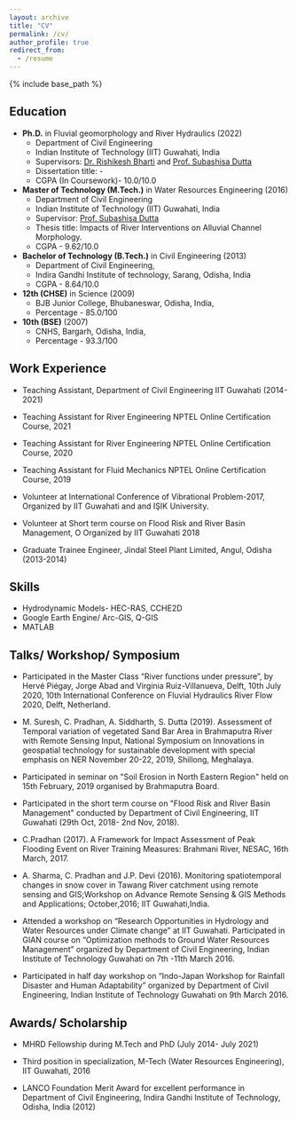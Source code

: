 ```yaml
---
layout: archive
title: "CV"
permalink: /cv/
author_profile: true
redirect_from:
  - /resume
---
```


{% include base_path %}

## Education
* **Ph.D.** in Fluvial geomorphology and River Hydraulics (2022)
	* Department of Civil Engineering <br/> 
	* Indian Institute of Technology (IIT) Guwahati, India <br/>
	* Supervisors: [Dr. Rishikesh Bharti](https://www.iitg.ac.in/rbharti/) and [Prof. Subashisa Dutta](https://www.iitg.ac.in/civil/Dr.%20Subashisa%20Dutta/index.htm) <br/>
	* Dissertation title: -
	* CGPA (In Coursework)- 10.0/10.0
* **Master of Technology (M.Tech.)** in Water Resources Engineering (2016)
	* Department of Civil Engineering <br/>
	* Indian Institute of Technology (IIT) Guwahati, India <br/>
	* Supervisor: [Prof. Subashisa Dutta](https://www.iitg.ac.in/civil/Dr.%20Subashisa%20Dutta/index.htm) <br/>
	* Thesis title: Impacts of River Interventions on Alluvial Channel Morphology.
	* CGPA - 9.62/10.0
* **Bachelor of Technology (B.Tech.)** in Civil Engineering (2013)
	* Department of Civil Engineering, <br/>
	* Indira Gandhi Institute of technology, Sarang, Odisha, India 
	* CGPA - 8.64/10.0
* **12th (CHSE)** in Science (2009)
	* BJB Junior College, Bhubaneswar, Odisha, India, <br/>
	* Percentage - 85.0/100
* **10th (BSE)** (2007)
	* CNHS, Bargarh, Odisha, India, <br/>
	* Percentage - 93.3/100
	
## Work Experience
* Teaching Assistant, 
  Department of Civil Engineering 
  IIT Guwahati (2014-2021)
  
* Teaching Assistant for River Engineering 
  NPTEL Online Certification Course, 2021
  
* Teaching Assistant for River Engineering 
  NPTEL Online Certification Course, 2020

* Teaching Assistant for Fluid Mechanics
  NPTEL Online Certification Course, 2019

* Volunteer at International Conference of Vibrational Problem-2017, 
  Organized by IIT Guwahati and  and IŞIK University.
 
* Volunteer at Short term course on Flood Risk and  River Basin Management, O
  Organized by IIT Guwahati 2018
  
* Graduate Trainee Engineer, Jindal Steel Plant Limited, Angul, Odisha (2013-2014) 
  
## Skills
* Hydrodynamic Models- HEC-RAS, CCHE2D
* Google Earth Engine/ Arc-GIS, Q-GIS
* MATLAB

## Talks/ Workshop/ Symposium

* Participated in the Master Class “River functions under pressure”, by Hervé Piégay, Jorge Abad and Virginia Ruiz-Villanueva, Delft, 10th July 2020, 10th International Conference on Fluvial Hydraulics River Flow 2020, Delft, Netherland.

* M. Suresh, C. Pradhan, A. Siddharth, S. Dutta (2019). Assessment of Temporal variation of vegetated Sand Bar Area in Brahmaputra River with Remote Sensing Input, National Symposium on Innovations in geospatial technology for sustainable development with special emphasis on NER November 20-22, 2019, Shillong, Meghalaya.

* Participated in seminar on "Soil Erosion in North Eastern Region" held on 15th February, 2019 organised by Brahmaputra Board.

*  Participated in the short term course on "Flood Risk and River Basin Management" conducted by Department of Civil Engineering, IIT Guwahati (29th Oct, 2018- 2nd Nov, 2018).

* C.Pradhan (2017). A Framework for Impact Assessment of Peak Flooding Event on River Training Measures: Brahmani River, NESAC, 16th March, 2017.

* A. Sharma, C. Pradhan and J.P. Devi (2016). Monitoring spatiotemporal changes in snow cover in Tawang River catchment using remote sensing and GIS;Workshop on Advance Remote Sensing & GIS Methods and Applications; October,2016; IIT Guwahati,India.

* Attended a workshop on “Research Opportunities in Hydrology and Water Resources under Climate change” at IIT Guwahati.
Participated in GIAN course on “Optimization methods to Ground Water Resources Management” organized by Department of Civil Engineering, Indian Institute of Technology Guwahati on 7th -11th March 2016.

* Participated in half day workshop on “Indo-Japan Workshop for Rainfall Disaster and Human Adaptability” organized by Department of Civil Engineering, Indian Institute of Technology Guwahati on 9th March 2016. 

## Awards/ Scholarship

* MHRD Fellowship during M.Tech and PhD (July 2014- July 2021)

* Third position in specialization, M-Tech (Water Resources Engineering), IIT Guwahati, 2016

* LANCO Foundation Merit Award for excellent performance in Department of Civil Engineering, Indira Gandhi Institute of Technology, Odisha, India (2012)
  
